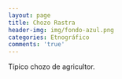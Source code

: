 ```yaml
---
layout: page
title: Chozo Rastra
header-img: img/fondo-azul.png
categories: Etnográfico
comments: 'true'
---
```



Típico chozo de agricultor.

<div class="photos">
</div>
